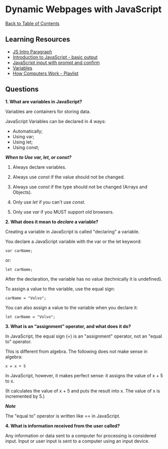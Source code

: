 # Dynamic Webpages with JavaScript

[Back to Table of Contents](../README.md)

## Learning Resources

* [JS Intro Paragraph](https://developer.mozilla.org/en-US/docs/Web/JavaScript)
* [Introduction to JavaScript - basic output](https://code-maven.com/introduction-to-javascript)
* [JavaScript input with prompt and confirm](https://code-maven.com/javascript-input-with-prompt-and-confirm)
* [Variables](https://www.w3schools.com/js/js_variables.asp)
* [How Computers Work - Playlist](https://www.youtube.com/playlist?list=PLzdnOPI1iJNcsRwJhvksEo1tJqjIqWbN-)

## Questions

**1. What are variables in JavaScript?**  

Variables are containers for storing data.  

JavaScript Variables can be declared in 4 ways:  

* Automatically;
* Using var;
* Using let;
* Using const;


***When to Use var, let, or const?***

1. Always declare variables.

2. Always use *const* if the value should not be changed.

3. Always use *const* if the type should not be changed (Arrays and Objects).

4. Only use *let* if you can't use *const*.

5. Only use *var* if you MUST support old browsers.  

**2. What does it mean to *declare* a variable?**

Creating a variable in JavaScript is called "declaring" a variable.  

You declare a JavaScript variable with the var or the let keyword:  

    var carName;  

or:  

    let carName;

After the declaration, the variable has no value (technically it is undefined).  

To assign a value to the variable, use the equal sign:  

    carName = "Volvo";

You can also assign a value to the variable when you declare it:  

    let carName = "Volvo";

**3. What is an “assignment” operator, and what does it do?**

In JavaScript, the equal sign (=) is an "assignment" operator, not an "equal to" operator.  

This is different from algebra. The following does not make sense in algebra:  

    x = x + 5  

In JavaScript, however, it makes perfect sense: it assigns the value of x + 5 to x.  

(It calculates the value of x + 5 and puts the result into x. The value of x is incremented by 5.)  

***Note***

The "equal to" operator is written like == in JavaScript.

**4. What is information received from the user called?**  

Any information or data sent to a computer for processing is considered input. Input or user input is sent to a computer using an input device. 

